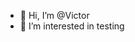 - 👋 Hi, I’m @Victor
- 👀 I’m interested in testing


<!---
Victorrtest/Victorrtest is a ✨ special ✨ repository because its `README.md` (this file) appears on your GitHub profile.
You can click the Preview link to take a look at your changes.
--->
